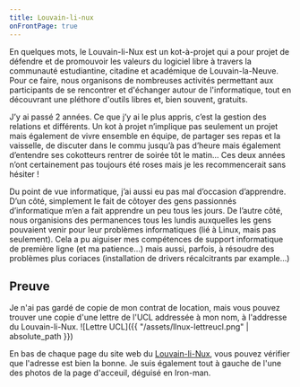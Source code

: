 ```yaml
---
title: Louvain-li-nux
onFrontPage: true
---
```


En quelques mots, le Louvain-li-Nux est un kot-à-projet qui a pour projet de défendre et de promouvoir les valeurs du logiciel libre à travers la communauté estudiantine, citadine et académique de Louvain-la-Neuve. Pour ce faire, nous organisons de nombreuses activités permettant aux participants de se rencontrer et d'échanger autour de l'informatique, tout en découvrant une pléthore d'outils libres et, bien souvent, gratuits.

J’y ai passé 2 années. Ce que j’y ai le plus appris, c’est la gestion des relations et différents. Un kot à projet n’implique pas seulement un projet mais également de vivre ensemble en équipe, de partager ses repas et la vaisselle, de discuter dans le commu jusqu’à pas d’heure mais également d’entendre ses cokotteurs rentrer de soirée tôt le matin… Ces deux années n’ont certainement pas toujours été roses mais je les recommencerait sans hésiter !

Du point de vue informatique, j’ai aussi eu pas mal d’occasion d’apprendre. D’un côté, simplement le fait de côtoyer des gens passionnés d’informatique m’en a fait apprendre un peu tous les jours. De l’autre côté, nous organisions des permanences tous les lundis auxquelles les gens pouvaient venir pour leur problèmes informatiques (lié à Linux, mais pas seulement). Cela a pu aiguiser mes compétences de support informatique de première ligne (et ma patience…) mais aussi, parfois, à résoudre des problèmes plus coriaces (installation de drivers récalcitrants par example…)

<!--more-->
## Preuve
Je n'ai pas gardé de copie de mon contrat de location, mais vous pouvez trouver une copie d'une lettre de l'UCL addressée à mon nom, à l'addresse du Louvain-li-Nux.
![Lettre UCL]({{ "/assets/llnux-lettreucl.png" | absolute_path }})

En bas de chaque page du site web du [Louvain-li-Nux](https://louvainlinux.org), vous pouvez vérifier que l'adresse est bien la bonne.
Je suis également tout à gauche de l'une des photos de la page d'acceuil, déguisé en Iron-man.

